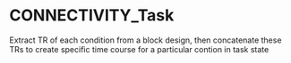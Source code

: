 # CONNECTIVITY_Task
Extract TR of each condition from a block design, then concatenate these TRs to create specific time course for a particular contion in task state
